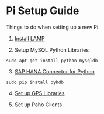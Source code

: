 # Pi Setup Guide
Things to do when setting up a new Pi

1. [Install LAMP](https://github.com/mastram/Raspberry-Pi/blob/master/Documents/Install_LAMP.md)

2. Setup MySQL Python Libraries

`sudo apt-get install python-mysqldb`

3. [SAP HANA Connector for Python](https://github.com/SAP/PyHDB)

`sudo pip install pyhdb`

4. [Set up GPS Libraries](https://github.com/mastram/Raspberry-Pi/blob/master/Documents/GPS-Setup.md)

5. Set up Paho Clients